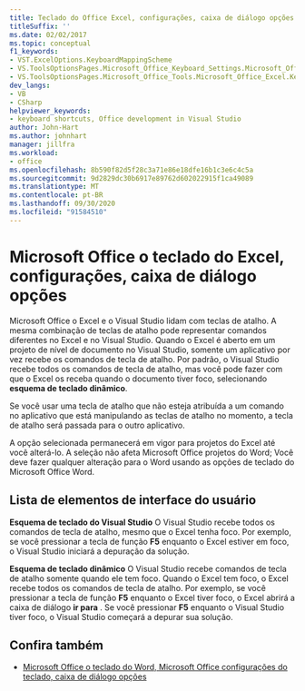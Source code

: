 ```yaml
---
title: Teclado do Office Excel, configurações, caixa de diálogo opções
titleSuffix: ''
ms.date: 02/02/2017
ms.topic: conceptual
f1_keywords:
- VST.ExcelOptions.KeyboardMappingScheme
- VS.ToolsOptionsPages.Microsoft_Office_Keyboard_Settings.Microsoft_Office_Excel_Keyboard
- VS.ToolsOptionsPages.Microsoft_Office_Tools.Microsoft_Office_Excel.Keyboard
dev_langs:
- VB
- CSharp
helpviewer_keywords:
- keyboard shortcuts, Office development in Visual Studio
author: John-Hart
ms.author: johnhart
manager: jillfra
ms.workload:
- office
ms.openlocfilehash: 8b590f82d5f28c3a71e86e18dfe16b1c3e6c4c5a
ms.sourcegitcommit: 9d2829dc30b6917e89762d602022915f1ca49089
ms.translationtype: MT
ms.contentlocale: pt-BR
ms.lasthandoff: 09/30/2020
ms.locfileid: "91584510"
---
```

# <a name="microsoft-office-excel-keyboard-settings-options-dialog-box"></a>Microsoft Office o teclado do Excel, configurações, caixa de diálogo opções
  Microsoft Office o Excel e o Visual Studio lidam com teclas de atalho. A mesma combinação de teclas de atalho pode representar comandos diferentes no Excel e no Visual Studio. Quando o Excel é aberto em um projeto de nível de documento no Visual Studio, somente um aplicativo por vez recebe os comandos de tecla de atalho. Por padrão, o Visual Studio recebe todos os comandos de tecla de atalho, mas você pode fazer com que o Excel os receba quando o documento tiver foco, selecionando **esquema de teclado dinâmico**.

 Se você usar uma tecla de atalho que não esteja atribuída a um comando no aplicativo que está manipulando as teclas de atalho no momento, a tecla de atalho será passada para o outro aplicativo.

 A opção selecionada permanecerá em vigor para projetos do Excel até você alterá-lo. A seleção não afeta Microsoft Office projetos do Word; Você deve fazer qualquer alteração para o Word usando as opções de teclado do Microsoft Office Word.

## <a name="uielement-list"></a>Lista de elementos de interface do usuário
 **Esquema de teclado do Visual Studio** O Visual Studio recebe todos os comandos de tecla de atalho, mesmo que o Excel tenha foco. Por exemplo, se você pressionar a tecla de função **F5** enquanto o Excel estiver em foco, o Visual Studio iniciará a depuração da solução.

 **Esquema de teclado dinâmico** O Visual Studio recebe comandos de tecla de atalho somente quando ele tem foco. Quando o Excel tem foco, o Excel recebe todos os comandos de tecla de atalho. Por exemplo, se você pressionar a tecla de função **F5** enquanto o Excel tiver foco, o Excel abrirá a caixa de diálogo **ir para** . Se você pressionar **F5** enquanto o Visual Studio tiver foco, o Visual Studio começará a depurar sua solução.

## <a name="see-also"></a>Confira também
- [Microsoft Office o teclado do Word, Microsoft Office configurações do teclado, caixa de diálogo opções](../vsto/microsoft-office-word-keyboard-microsoft-office-keyboard-settings-options-dialog-box.md)
